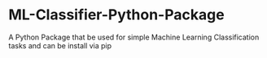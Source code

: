 # ML-Classifier-Python-Package
A Python Package that be used for simple Machine Learning Classification tasks and can be install via pip
